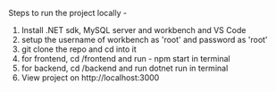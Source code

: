 Steps to run the project locally - 
1.  Install .NET sdk, MySQL server and workbench and VS Code
2.  setup the username of workbench as 'root' and password as 'root'
3.  git clone the repo and cd into it
4.  for frontend, cd /frontend and run - npm start in terminal
5.  for backend, cd /backend and run dotnet run in terminal
6.  View project on http://localhost:3000

